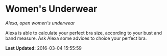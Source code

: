 # Women's Underwear
*Alexa, open women's underwear*

Alexa is able to calculate your perfect bra size, according to your bust and band measure. Ask Alexa some advices to choice your perfect bra.

**Last Updated:** 2016-03-04 15:55:59